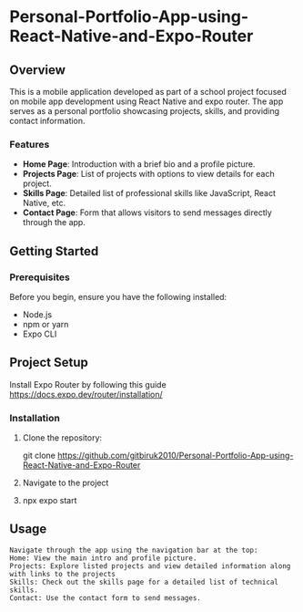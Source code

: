 # Personal-Portfolio-App-using-React-Native-and-Expo-Router

## Overview
This is a mobile application developed as part of a school project focused on mobile app development using React Native and expo router. 
The app serves as a personal portfolio showcasing projects, skills, and providing contact information.

### Features
- **Home Page**: Introduction with a brief bio and a profile picture.
- **Projects Page**: List of projects with options to view details for each project.
- **Skills Page**: Detailed list of professional skills like JavaScript, React Native, etc.
- **Contact Page**: Form that allows visitors to send messages directly through the app.

## Getting Started

### Prerequisites
Before you begin, ensure you have the following installed:
- Node.js
- npm or yarn
- Expo CLI
## Project Setup
   Install Expo Router by following this guide https://docs.expo.dev/router/installation/
### Installation
1. Clone the repository:
   
   git clone https://github.com/gitbiruk2010/Personal-Portfolio-App-using-React-Native-and-Expo-Router
2. Navigate to the project
3. npx expo start
## Usage
    Navigate through the app using the navigation bar at the top:
    Home: View the main intro and profile picture.
    Projects: Explore listed projects and view detailed information along with links to the projects
    Skills: Check out the skills page for a detailed list of technical skills.
    Contact: Use the contact form to send messages.
